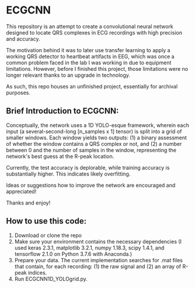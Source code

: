 # ECGCNN

This repository is an attempt to create a convolutional neural network designed to locate QRS complexes in ECG recordings with high precision and accuracy.

The motivation behind it was to later use transfer learning to apply a working QRS detector to heartbeat artifacts in EEG, which was once a common problem faced in the lab I was working in due to equipment limitations. However, before I finished this project, those limitations were no longer relevant thanks to an upgrade in technology.

As such, this repo houses an unfinished project, essentially for archival purposes.

## Brief Introduction to ECGCNN:
Conceptually, the network uses a 1D YOLO-esque framework, wherein each input (a several-second-long [n_samples x 1] tensor) is split into a grid of smaller windows. Each window yields two outputs: (1) a binary assessment of whether the window contains a QRS complex or not, and (2) a number between 0 and the number of samples in the window, representing the network's best guess at the R-peak location.

Currently, the test accuracy is deplorable, while training accuracy is substantially higher. This indicates likely overfitting.

Ideas or suggestions how to improve the network are encouraged and appreciated!

Thanks and enjoy!


## How to use this code:
1. Download or clone the repo
2. Make sure your environment contains the necessary dependencies (I used keras 2.3.1, matplotlib 3.2.1, numpy 1.18.3, scipy 1.4.1, and tensorflow 2.1.0 on Python 3.7.6 with Anaconda.)
3. Prepare your data. The current implementation searches for .mat files that contain, for each recording: (1) the raw signal and (2) an array of R-peak indices.
4. Run ECGCNN1D_YOLOgrid.py.
